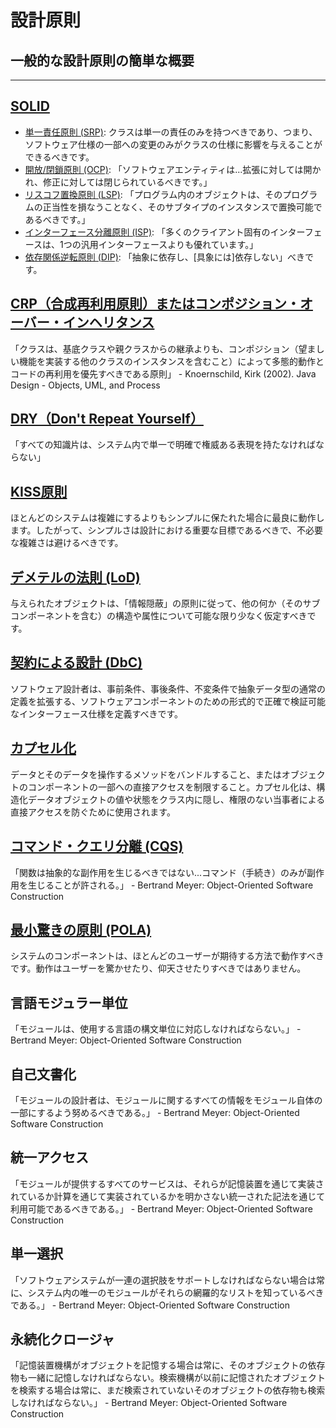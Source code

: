 # 設計原則

## 一般的な設計原則の簡単な概要

---

## [SOLID](https://en.wikipedia.org/wiki/SOLID)

- [単一責任原則 (SRP)](https://en.wikipedia.org/wiki/Single-responsibility_principle):
  クラスは単一の責任のみを持つべきであり、つまり、ソフトウェア仕様の一部への変更のみがクラスの仕様に影響を与えることができるべきです。
- [開放/閉鎖原則 (OCP)](https://en.wikipedia.org/wiki/Open%E2%80%93closed_principle):
  「ソフトウェアエンティティは...拡張に対しては開かれ、修正に対しては閉じられているべきです。」
- [リスコフ置換原則 (LSP)](https://en.wikipedia.org/wiki/Liskov_substitution_principle):
  「プログラム内のオブジェクトは、そのプログラムの正当性を損なうことなく、そのサブタイプのインスタンスで置換可能であるべきです。」
- [インターフェース分離原則 (ISP)](https://en.wikipedia.org/wiki/Interface_segregation_principle):
  「多くのクライアント固有のインターフェースは、1つの汎用インターフェースよりも優れています。」
- [依存関係逆転原則 (DIP)](https://en.wikipedia.org/wiki/Dependency_inversion_principle):
  「抽象に依存し、[具象には]依存しない」べきです。

## [CRP（合成再利用原則）またはコンポジション・オーバー・インヘリタンス](https://en.wikipedia.org/wiki/Composition_over_inheritance)

「クラスは、基底クラスや親クラスからの継承よりも、コンポジション（望ましい機能を実装する他のクラスのインスタンスを含むこと）によって多態的動作とコードの再利用を優先すべきである原則」 -
Knoernschild, Kirk (2002). Java Design - Objects, UML, and Process

## [DRY（Don't Repeat Yourself）](https://en.wikipedia.org/wiki/Don%27t_repeat_yourself)

「すべての知識片は、システム内で単一で明確で権威ある表現を持たなければならない」

## [KISS原則](https://en.wikipedia.org/wiki/KISS_principle)

ほとんどのシステムは複雑にするよりもシンプルに保たれた場合に最良に動作します。したがって、シンプルさは設計における重要な目標であるべきで、不必要な複雑さは避けるべきです。

## [デメテルの法則 (LoD)](https://en.wikipedia.org/wiki/Law_of_Demeter)

与えられたオブジェクトは、「情報隠蔽」の原則に従って、他の何か（そのサブコンポーネントを含む）の構造や属性について可能な限り少なく仮定すべきです。

## [契約による設計 (DbC)](https://en.wikipedia.org/wiki/Design_by_contract)

ソフトウェア設計者は、事前条件、事後条件、不変条件で抽象データ型の通常の定義を拡張する、ソフトウェアコンポーネントのための形式的で正確で検証可能なインターフェース仕様を定義すべきです。

## [カプセル化](https://en.wikipedia.org/wiki/Encapsulation_(computer_programming))

データとそのデータを操作するメソッドをバンドルすること、またはオブジェクトのコンポーネントの一部への直接アクセスを制限すること。カプセル化は、構造化データオブジェクトの値や状態をクラス内に隠し、権限のない当事者による直接アクセスを防ぐために使用されます。

## [コマンド・クエリ分離 (CQS)](https://en.wikipedia.org/wiki/Command%E2%80%93query_separation)

「関数は抽象的な副作用を生じるべきではない...コマンド（手続き）のみが副作用を生じることが許される。」 -
Bertrand Meyer: Object-Oriented Software Construction

## [最小驚きの原則 (POLA)](https://en.wikipedia.org/wiki/Principle_of_least_astonishment)

システムのコンポーネントは、ほとんどのユーザーが期待する方法で動作すべきです。動作はユーザーを驚かせたり、仰天させたりすべきではありません。

## 言語モジュラー単位

「モジュールは、使用する言語の構文単位に対応しなければならない。」 - Bertrand
Meyer: Object-Oriented Software Construction

## 自己文書化

「モジュールの設計者は、モジュールに関するすべての情報をモジュール自体の一部にするよう努めるべきである。」 -
Bertrand Meyer: Object-Oriented Software Construction

## 統一アクセス

「モジュールが提供するすべてのサービスは、それらが記憶装置を通じて実装されているか計算を通じて実装されているかを明かさない統一された記法を通じて利用可能であるべきである。」 -
Bertrand Meyer: Object-Oriented Software Construction

## 単一選択

「ソフトウェアシステムが一連の選択肢をサポートしなければならない場合は常に、システム内の唯一のモジュールがそれらの網羅的なリストを知っているべきである。」 -
Bertrand Meyer: Object-Oriented Software Construction

## 永続化クロージャ

「記憶装置機構がオブジェクトを記憶する場合は常に、そのオブジェクトの依存物も一緒に記憶しなければならない。検索機構が以前に記憶されたオブジェクトを検索する場合は常に、まだ検索されていないそのオブジェクトの依存物も検索しなければならない。」 -
Bertrand Meyer: Object-Oriented Software Construction
